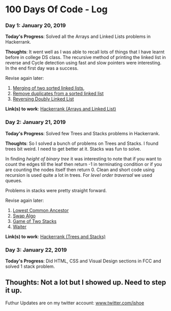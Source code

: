 # 100 Days Of Code - Log


### Day 1: January 20, 2019 


**Today's Progress**: Solved all the Arrays and Linked Lists problems in Hackerrank.

**Thoughts**: It went well as I was able to recall lots of things that I have learnt before in college DS class. The recursive method of printing the linked list in reverse and Cycle detection using fast and slow pointers were interesting. In the end first day was a success.

Revise again later:
1. [Merging of two sorted linked lists](https://www.geeksforgeeks.org/merge-two-sorted-linked-lists/), 
2. [Remove duplicates from a sorted linked list](https://www.geeksforgeeks.org/remove-duplicates-from-a-sorted-linked-list/) 
2. [Reversing Doubly Linked List](https://www.hackerrank.com/challenges/reverse-a-doubly-linked-list/problem)

**Link(s) to work**: [Hackerrank (Arrays and Linked List)](https://www.hackerrank.com/domains/data-structures?filters%5Bsubdomains%5D%5B%5D=arrays&filters%5Bsubdomains%5D%5B%5D=linked-lists)


### Day 2: January 21, 2019 


**Today's Progress**: Solved few Trees and Stacks problems in Hackerrank.

**Thoughts**: So I solved a bunch of problems on Trees and Stacks. I found trees bit weird. I need to get better at it. Stacks was fun to solve. 

In finding *height of binary tree* it was interesting to note that if you want to count the edges till the leaf then return -1 in terminating condition or if you are counting the nodes itself then return 0. Clean and short code using recursion is used quite a lot in trees. For *level order traversal* we used queues. 

Problems in stacks were pretty straight forward. 

Revise again later:
1. [Lowest Common Ancestor](https://www.hackerrank.com/challenges/binary-search-tree-lowest-common-ancestor/problem)
2. [Swap Algo]()
3. [Game of Two Stacks]()
4. [Waiter]()


**Link(s) to work**: [Hackerrank (Trees and Stacks)](https://www.hackerrank.com/domains/data-structures?filters%5Bsubdomains%5D%5B%5D=trees&filters%5Bsubdomains%5D%5B%5D=stacks)

### Day 3: January 22, 2019 

**Today's Progress**: Did HTML, CSS and Visual Design sections in FCC and solved 1 stack problem.

**Thoughts**: Not a lot but I showed up. Need to step it up. 
------------------------------------------------------------------------------------------------


Futhur Updates are on my twitter account: www.twitter.com/ishoe
